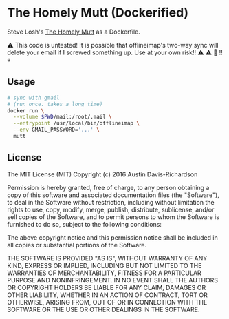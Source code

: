 # The Homely Mutt (Dockerified)

Steve Losh's [The Homely Mutt](http://stevelosh.com/blog/2012/10/the-homely-mutt/) as a Dockerfile.

:warning: This code is untested! It is possible that offlineimap's two-way sync
will delete your email if I screwed something up. Use at your own risk!!
:warning: :warning: :construction: :bangbang: :skull:

## Usage

```bash
# sync with gmail
# (run once. takes a long time)
docker run \
  --volume $PWD/mail:/root/.mail \
  --entrypoint /usr/local/bin/offlineimap \
  --env GMAIL_PASSWORD='...' \
  mutt
```

## License

The MIT License (MIT)
Copyright (c) 2016 Austin Davis-Richardson 

Permission is hereby granted, free of charge, to any person obtaining a copy
of this software and associated documentation files (the "Software"), to deal
in the Software without restriction, including without limitation the rights
to use, copy, modify, merge, publish, distribute, sublicense, and/or sell
copies of the Software, and to permit persons to whom the Software is
furnished to do so, subject to the following conditions:

The above copyright notice and this permission notice shall be included in
all copies or substantial portions of the Software.

THE SOFTWARE IS PROVIDED "AS IS", WITHOUT WARRANTY OF ANY KIND, EXPRESS OR
IMPLIED, INCLUDING BUT NOT LIMITED TO THE WARRANTIES OF MERCHANTABILITY,
FITNESS FOR A PARTICULAR PURPOSE AND NONINFRINGEMENT. IN NO EVENT SHALL THE
AUTHORS OR COPYRIGHT HOLDERS BE LIABLE FOR ANY CLAIM, DAMAGES OR OTHER
LIABILITY, WHETHER IN AN ACTION OF CONTRACT, TORT OR OTHERWISE, ARISING FROM,
OUT OF OR IN CONNECTION WITH THE SOFTWARE OR THE USE OR OTHER DEALINGS IN
THE SOFTWARE.
